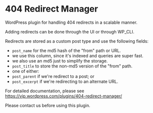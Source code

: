 # 404 Redirect Manager

WordPress plugin for handling 404 redirects in a scalable manner.

Adding redirects can be done through the UI or through WP_CLI.

Redirects are stored as a custom post type and use the following fields:
 - `post_name` for the md5 hash of the "from" path or URL.
  - we use this column, since it's indexed and queries are super fast.
  - we also use an md5 just to simplify the storage.
 - `post_title` to store the non-md5 version of the "from" path.
 - one of either:
  - `post_parent` if we're redirect to a post; or
  - `post_excerpt` if we're redirecting to an alternate URL.

For detailed documentation, please see https://vip.wordpress.com/plugins/404-redirect-manager/

Please contact us before using this plugin.
